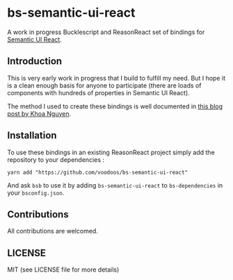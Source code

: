 # bs-semantic-ui-react


A work in progress Bucklescript and ReasonReact set of bindings for [Semantic UI React](https://react.semantic-ui.com). 

## Introduction

This is very early work in progress that I build to fulfill my need. But I hope it is a clean enough basis for anyone to participate (there are loads of components with hundreds of properties in Semantic UI React).

The method I used to create these bindings is well documented in [this blog post by Khoa Nguyen](https://khoanguyen.me/writing-reason-react-bindings-the-right-way/).


## Installation
To use these bindings in an existing ReasonReact project simply add the repository to your dependencies :

```
yarn add "https://github.com/voodoos/bs-semantic-ui-react"
```

And ask `bsb` to use it by adding `bs-semantic-ui-react` to `bs-dependencies` in your `bsconfig.json`.

## Contributions

All contributions are welcomed.

## LICENSE

MIT (see LICENSE file for more details)

